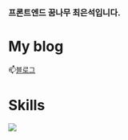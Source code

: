### 프론트엔드 꿈나무 최은석입니다.

<h1>My blog</h1>
📫<a href="https://velog.io/@xnelb013">블로그</a>

<h1>Skills</h1>
<img src="https://img.shields.io/badge/javascript-F7DF1E?style=flat&logo=javascript&logoColor=white"/>


<!--
**xnelb013/xnelb013** is a ✨ _special_ ✨ repository because its `README.md` (this file) appears on your GitHub profile.

Here are some ideas to get you started:

- 🔭 I’m currently working on ...
- 🌱 I’m currently learning ...
- 👯 I’m looking to collaborate on ...
- 🤔 I’m looking for help with ...
- 💬 Ask me about ...
- 📫 How to reach me: ...
- 😄 Pronouns: ...
- ⚡ Fun fact: ...
-->
